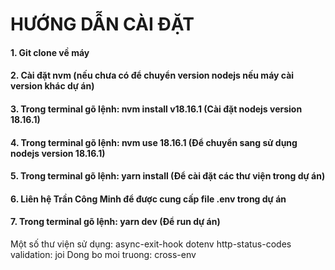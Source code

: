 <H1>HƯỚNG DẪN CÀI ĐẶT</H1>
<h4>1. Git clone về máy</h4>
<h4>2. Cài đặt nvm (nếu chưa có để chuyển version nodejs nếu máy cài version khác dự án)</h4>
<h4>3. Trong terminal gõ lệnh: nvm install v18.16.1 (Cài đặt nodejs version 18.16.1)</h4>
<h4>4. Trong terminal gõ lệnh: nvm use 18.16.1 (Để chuyển sang sử dụng nodejs version 18.16.1)</h4>
<h4>5. Trong terminal gõ lệnh: yarn install (Để cài đặt các thư viện trong dự án)</h4>
<h4>6. Liên hệ Trần Công Minh để được cung cấp file .env trong dự án</h4>
<h4>7. Trong terminal gõ lệnh: yarn dev (Để run dự án)</h4>









Một số thư viện sử dụng:
async-exit-hook
dotenv
http-status-codes
validation: joi
Dong bo moi truong: cross-env
